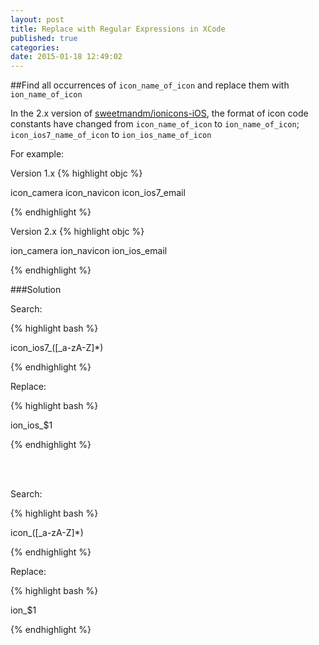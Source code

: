 ```yaml
---
layout: post
title: Replace with Regular Expressions in XCode
published: true
categories:
date: 2015-01-18 12:49:02
---
```


##Find all occurrences of <code>icon_name_of_icon</code> and replace them with <code>ion_name_of_icon</code>

In the 2.x version of [sweetmandm/ionicons-iOS](https://github.com/sweetmandm/ionicons-iOS), the format of icon code constants have changed from <code>icon_name_of_icon</code> to <code>ion_name_of_icon</code>; <code>icon_ios7_name_of_icon</code> to <code>ion_ios_name_of_icon</code>

For example:

Version 1.x
{% highlight objc %}

icon_camera
icon_navicon
icon_ios7_email

{% endhighlight %}

Version 2.x
{% highlight objc %}

ion_camera
ion_navicon
ion_ios_email

{% endhighlight %}

###Solution

Search:

{% highlight bash %}

icon_ios7_([_a-zA-Z]*)

{% endhighlight %}

Replace:

{% highlight bash %}

ion_ios_$1

{% endhighlight %}

<br><br>

Search:

{% highlight bash %}

icon_([_a-zA-Z]*)

{% endhighlight %}

Replace:

{% highlight bash %}

ion_$1

{% endhighlight %}